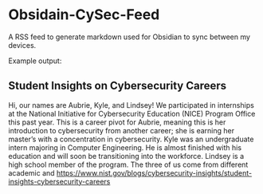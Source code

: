 # Obsidain-CySec-Feed
A RSS feed to generate markdown used for Obsidian to sync between my devices.

Example output: 
  ## Student Insights on Cybersecurity Careers
Hi, our names are Aubrie, Kyle, and Lindsey! We participated in internships at the National Initiative for Cybersecurity Education (NICE) Program Office this past year. This is a career pivot for Aubrie, meaning this is her introduction to cybersecurity from another career; she is earning her master’s with a concentration in cybersecurity. Kyle was an undergraduate intern majoring in Computer Engineering. He is almost finished with his education and will soon be transitioning into the workforce. Lindsey is a high school member of the program. The three of us come from different academic and
 https://www.nist.gov/blogs/cybersecurity-insights/student-insights-cybersecurity-careers
